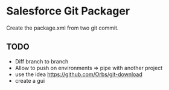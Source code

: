 # Salesforce Git Packager

Create the package.xml from two git commit.

## TODO
* Diff branch to branch
* Allow to push on environments => pipe with another project
* use the idea https://github.com/Orbs/git-download
* create a gui
